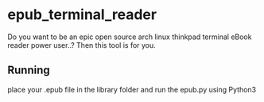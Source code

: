 # epub_terminal_reader
Do you want to be an epic open source arch linux thinkpad terminal eBook reader power user..?
Then this tool is for you.

## Running
place your .epub file in the library folder and run the epub.py using Python3